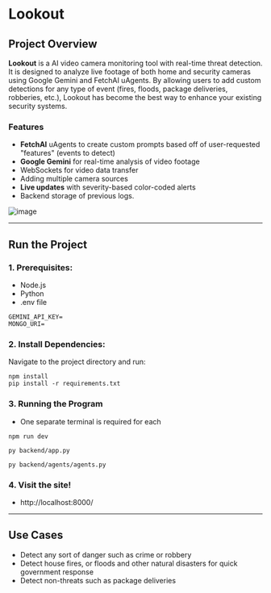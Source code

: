 # Lookout 

## **Project Overview**

**Lookout** is a AI video camera monitoring tool with real-time threat detection. It is designed to analyze live footage of both home and security cameras using Google Gemini and FetchAI uAgents. By allowing users to add custom detections for any type of event (fires, floods, package deliveries, robberies, etc.), Lookout has become the best way to enhance your existing security systems.

### **Features**

- **FetchAI** uAgents to create custom prompts based off of user-requested "features" (events to detect)
- **Google Gemini** for real-time analysis of video footage
- WebSockets for video data transfer
- Adding multiple camera sources 
- **Live updates** with severity-based color-coded alerts
- Backend storage of previous logs.

![image](https://github.com/user-attachments/assets/e45ce056-0ca0-478e-af10-0e3dd580aba1)

---

## **Run the Project**

### **1. Prerequisites:**

- Node.js
- Python
- .env file
```
GEMINI_API_KEY=
MONGO_URI=
```

### **2. Install Dependencies:**

Navigate to the project directory and run:

```
npm install
pip install -r requirements.txt 
```

### **3. Running the Program**

- One separate terminal is required for each

```
npm run dev
```

```
py backend/app.py
```


```
py backend/agents/agents.py
```

### **4. Visit the site!**

- http://localhost:8000/

--- 

## **Use Cases**
- Detect any sort of danger such as crime or robbery
- Detect house fires, or floods and other natural disasters for quick government response
- Detect non-threats such as package deliveries

